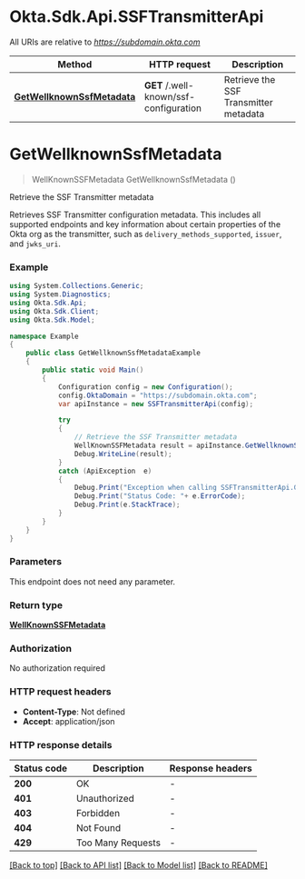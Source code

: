 # Okta.Sdk.Api.SSFTransmitterApi

All URIs are relative to *https://subdomain.okta.com*

Method | HTTP request | Description
------------- | ------------- | -------------
[**GetWellknownSsfMetadata**](SSFTransmitterApi.md#getwellknownssfmetadata) | **GET** /.well-known/ssf-configuration | Retrieve the SSF Transmitter metadata


<a name="getwellknownssfmetadata"></a>
# **GetWellknownSsfMetadata**
> WellKnownSSFMetadata GetWellknownSsfMetadata ()

Retrieve the SSF Transmitter metadata

Retrieves SSF Transmitter configuration metadata. This includes all supported endpoints and key information about certain properties of the Okta org as the transmitter, such as `delivery_methods_supported`, `issuer`, and `jwks_uri`.

### Example
```csharp
using System.Collections.Generic;
using System.Diagnostics;
using Okta.Sdk.Api;
using Okta.Sdk.Client;
using Okta.Sdk.Model;

namespace Example
{
    public class GetWellknownSsfMetadataExample
    {
        public static void Main()
        {
            Configuration config = new Configuration();
            config.OktaDomain = "https://subdomain.okta.com";
            var apiInstance = new SSFTransmitterApi(config);

            try
            {
                // Retrieve the SSF Transmitter metadata
                WellKnownSSFMetadata result = apiInstance.GetWellknownSsfMetadata();
                Debug.WriteLine(result);
            }
            catch (ApiException  e)
            {
                Debug.Print("Exception when calling SSFTransmitterApi.GetWellknownSsfMetadata: " + e.Message );
                Debug.Print("Status Code: "+ e.ErrorCode);
                Debug.Print(e.StackTrace);
            }
        }
    }
}
```

### Parameters
This endpoint does not need any parameter.

### Return type

[**WellKnownSSFMetadata**](WellKnownSSFMetadata.md)

### Authorization

No authorization required

### HTTP request headers

 - **Content-Type**: Not defined
 - **Accept**: application/json


### HTTP response details
| Status code | Description | Response headers |
|-------------|-------------|------------------|
| **200** | OK |  -  |
| **401** | Unauthorized |  -  |
| **403** | Forbidden |  -  |
| **404** | Not Found |  -  |
| **429** | Too Many Requests |  -  |

[[Back to top]](#) [[Back to API list]](../README.md#documentation-for-api-endpoints) [[Back to Model list]](../README.md#documentation-for-models) [[Back to README]](../README.md)

